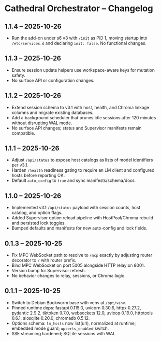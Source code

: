 # Cathedral Orchestrator – Changelog

## 1.1.4 – 2025-10-26
- Run the add-on under s6 v3 with `/init` as PID 1, moving startup into `/etc/services.d` and declaring `init: false`. No functional changes.

## 1.1.3 – 2025-10-26
- Ensure session update helpers use workspace-aware keys for mutation safety.
- No surface API or configuration changes.

## 1.1.2 – 2025-10-26
- Extend session schema to v3.1 with host, health, and Chroma linkage columns and migrate existing databases.
- Add a background scheduler that prunes idle sessions after 120 minutes without disrupting WAL mode.
- No surface API changes; status and Supervisor manifests remain compatible.

## 1.1.1 – 2025-10-26
- Adjust `/api/status` to expose host catalogs as lists of model identifiers per v3.1.
- Harden `/health` readiness gating to require an LM client and configured hosts before reporting OK.
- Default `auto_config` to `true` and sync manifests/schema/docs.

## 1.1.0 – 2025-10-26
- Implemented v3.1 `/api/status` payload with session counts, host catalog, and option flags.
- Added Supervisor option reload pipeline with HostPool/Chroma rebuild and persisted lock toggles.
- Bumped defaults and manifests for new auto-config and lock fields.


## 0.1.3 – 2025-10-25
- Fix MPC WebSocket path to resolve to `/mcp` exactly by adjusting router decorator to `/` with router prefix.
- Bind MPC WebSocket on port 5005 alongside HTTP relay on 8001.
- Version bump for Supervisor refresh.
- No behavior changes to relay, sessions, or Chroma logic.

## 0.1.1 – 2025-10-25
- Switch to Debian Bookworm base with venv at `/opt/venv`.
- Pinned runtime deps: fastapi 0.115.0, uvicorn 0.30.6, httpx 0.27.2, pydantic 2.9.2, tiktoken 0.7.0, websockets 12.0, uvloop 0.19.0, httptools 0.6.1, aiosqlite 0.20.0, chromadb 0.5.12.
- Options schema: `lm_hosts` now list(url), normalized at runtime; embedded mode guard; `upserts_enabled` switch.
- SSE streaming hardened; SQLite sessions with WAL.
